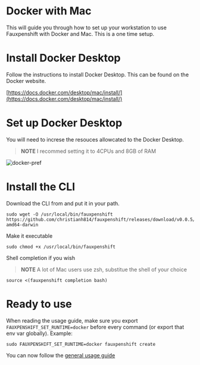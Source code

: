 # Docker with Mac

This will guide you through how to set up your workstation to use
Fauxpenshift with Docker and Mac. This is a one time setup.

# Install Docker Desktop

Follow the instructions to install Docker Desktop. This can be found on the Docker website.

[https://docs.docker.com/desktop/mac/install/](https://docs.docker.com/desktop/mac/install/)

# Set up Docker Desktop

You will need to increse the resouces allowcated to the Docker Desktop. 

> **NOTE** I recommed setting it to 4CPUs and 8GB of RAM

![docker-pref](https://d33wubrfki0l68.cloudfront.net/23353e57f81ecdd1485b2fb6db9489d2f635fd1e/1ad25/docs/user/images/docker-pref-2.png)

# Install the CLI

Download the CLI from and put it in your path.

```shell
sudo wget -O /usr/local/bin/fauxpenshift https://github.com/christianh814/fauxpenshift/releases/download/v0.0.5/fauxpenshift-amd64-darwin
```

Make it executable 

```shell
sudo chmod +x /usr/local/bin/fauxpenshift
```

Shell completion if you wish

> **NOTE** A lot of Mac users use zsh, substitue the shell of your choice

```shell
source <(fauxpenshift completion bash)
```

# Ready to use

When reading the usage guide, make sure you export `FAUXPENSHIFT_SET_RUNTIME=docker` before every command (or export that env var globally). Example:

```shell
sudo FAUXPENSHIFT_SET_RUNTIME=docker fauxpenshift create
```

You can now follow the [general usage guide](generalUsage.md)
